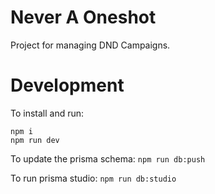 # Never A Oneshot

Project for managing DND Campaigns.

# Development

To install and run:

```
npm i
npm run dev
```

To update the prisma schema: `npm run db:push`

To run prisma studio: `npm run db:studio`